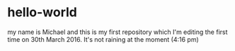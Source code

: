 # hello-world

my name is Michael and this is my first repository 
which I'm editing the first time on 30th March 2016.
It's not raining at the moment (4:16 pm)
